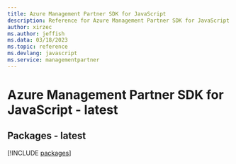 ```yaml
---
title: Azure Management Partner SDK for JavaScript
description: Reference for Azure Management Partner SDK for JavaScript
author: xirzec
ms.author: jeffish
ms.data: 03/18/2023
ms.topic: reference
ms.devlang: javascript
ms.service: managementpartner
---
```

# Azure Management Partner SDK for JavaScript - latest
## Packages - latest
[!INCLUDE [packages](management-partner-index.md)]
